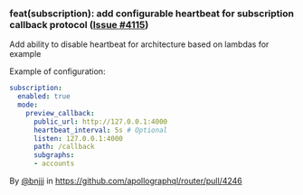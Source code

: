 ### feat(subscription): add configurable heartbeat for subscription callback protocol ([Issue #4115](https://github.com/apollographql/router/issues/4115))

Add ability to disable heartbeat for architecture based on lambdas for example

Example of configuration:

```yaml
subscription:
  enabled: true
  mode:
    preview_callback:
      public_url: http://127.0.0.1:4000
      heartbeat_interval: 5s # Optional
      listen: 127.0.0.1:4000
      path: /callback
      subgraphs:
      - accounts
 ```

By [@bnjjj](https://github.com/bnjjj) in https://github.com/apollographql/router/pull/4246

